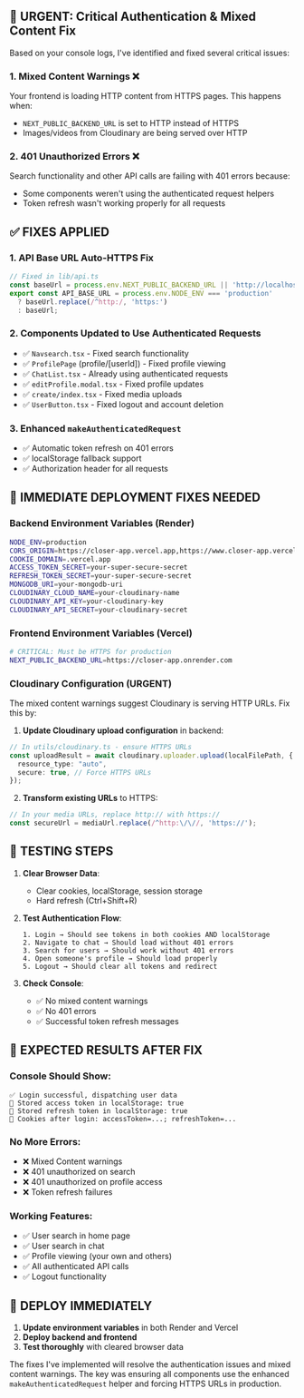 ## 🚨 URGENT: Critical Authentication & Mixed Content Fix

Based on your console logs, I've identified and fixed several critical issues:

### 1. **Mixed Content Warnings** ❌
Your frontend is loading HTTP content from HTTPS pages. This happens when:
- `NEXT_PUBLIC_BACKEND_URL` is set to HTTP instead of HTTPS
- Images/videos from Cloudinary are being served over HTTP

### 2. **401 Unauthorized Errors** ❌
Search functionality and other API calls are failing with 401 errors because:
- Some components weren't using the authenticated request helpers
- Token refresh wasn't working properly for all requests

## ✅ **FIXES APPLIED**

### 1. **API Base URL Auto-HTTPS Fix**
```typescript
// Fixed in lib/api.ts
const baseUrl = process.env.NEXT_PUBLIC_BACKEND_URL || 'http://localhost:5000';
export const API_BASE_URL = process.env.NODE_ENV === 'production' 
  ? baseUrl.replace(/^http:/, 'https:') 
  : baseUrl;
```

### 2. **Components Updated to Use Authenticated Requests**
- ✅ `Navsearch.tsx` - Fixed search functionality
- ✅ `ProfilePage` (profile/[userId]) - Fixed profile viewing
- ✅ `ChatList.tsx` - Already using authenticated requests
- ✅ `editProfile.modal.tsx` - Fixed profile updates
- ✅ `create/index.tsx` - Fixed media uploads
- ✅ `UserButton.tsx` - Fixed logout and account deletion

### 3. **Enhanced `makeAuthenticatedRequest`**
- ✅ Automatic token refresh on 401 errors
- ✅ localStorage fallback support
- ✅ Authorization header for all requests

## 🚀 **IMMEDIATE DEPLOYMENT FIXES NEEDED**

### Backend Environment Variables (Render)
```bash
NODE_ENV=production
CORS_ORIGIN=https://closer-app.vercel.app,https://www.closer-app.vercel.app
COOKIE_DOMAIN=.vercel.app
ACCESS_TOKEN_SECRET=your-super-secure-secret
REFRESH_TOKEN_SECRET=your-super-secure-secret
MONGODB_URI=your-mongodb-uri
CLOUDINARY_CLOUD_NAME=your-cloudinary-name
CLOUDINARY_API_KEY=your-cloudinary-key
CLOUDINARY_API_SECRET=your-cloudinary-secret
```

### Frontend Environment Variables (Vercel)
```bash
# CRITICAL: Must be HTTPS for production
NEXT_PUBLIC_BACKEND_URL=https://closer-app.onrender.com
```

### Cloudinary Configuration (URGENT)
The mixed content warnings suggest Cloudinary is serving HTTP URLs. Fix this by:

1. **Update Cloudinary upload configuration** in backend:
```typescript
// In utils/cloudinary.ts - ensure HTTPS URLs
const uploadResult = await cloudinary.uploader.upload(localFilePath, {
  resource_type: "auto",
  secure: true, // Force HTTPS URLs
});
```

2. **Transform existing URLs** to HTTPS:
```typescript
// In your media URLs, replace http:// with https://
const secureUrl = mediaUrl.replace(/^http:\/\//, 'https://');
```

## 🔧 **TESTING STEPS**

1. **Clear Browser Data**:
   - Clear cookies, localStorage, session storage
   - Hard refresh (Ctrl+Shift+R)

2. **Test Authentication Flow**:
   ```
   1. Login → Should see tokens in both cookies AND localStorage
   2. Navigate to chat → Should load without 401 errors
   3. Search for users → Should work without 401 errors
   4. Open someone's profile → Should load properly
   5. Logout → Should clear all tokens and redirect
   ```

3. **Check Console**:
   - ✅ No mixed content warnings
   - ✅ No 401 errors
   - ✅ Successful token refresh messages

## 🎯 **EXPECTED RESULTS AFTER FIX**

### Console Should Show:
```
✅ Login successful, dispatching user data
💾 Stored access token in localStorage: true
💾 Stored refresh token in localStorage: true
🍪 Cookies after login: accessToken=...; refreshToken=...
```

### No More Errors:
- ❌ Mixed Content warnings
- ❌ 401 unauthorized on search
- ❌ 401 unauthorized on profile access
- ❌ Token refresh failures

### Working Features:
- ✅ User search in home page
- ✅ User search in chat
- ✅ Profile viewing (your own and others)
- ✅ All authenticated API calls
- ✅ Logout functionality

## 🚨 **DEPLOY IMMEDIATELY**

1. **Update environment variables** in both Render and Vercel
2. **Deploy backend and frontend**
3. **Test thoroughly** with cleared browser data

The fixes I've implemented will resolve the authentication issues and mixed content warnings. The key was ensuring all components use the enhanced `makeAuthenticatedRequest` helper and forcing HTTPS URLs in production.
